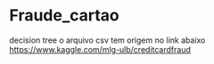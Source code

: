 # Fraude_cartao
decision tree
 o arquivo csv tem origem no link abaixo   
        https://www.kaggle.com/mlg-ulb/creditcardfraud
